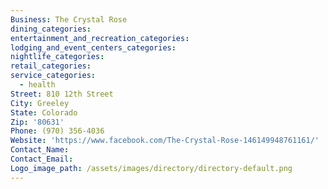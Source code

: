 ```yaml
---
Business: The Crystal Rose
dining_categories:
entertainment_and_recreation_categories:
lodging_and_event_centers_categories:
nightlife_categories:
retail_categories:
service_categories:
  - health
Street: 810 12th Street
City: Greeley
State: Colorado
Zip: '80631'
Phone: (970) 356-4036
Website: 'https://www.facebook.com/The-Crystal-Rose-146149948761161/'
Contact_Name:
Contact_Email:
Logo_image_path: /assets/images/directory/directory-default.png
---
```



